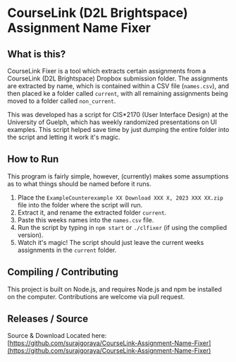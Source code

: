 # CourseLink (D2L Brightspace) Assignment Name Fixer
## What is this?

CourseLink Fixer is a tool which extracts certain assignments from a CourseLink (D2L Brightspace) Dropbox submission folder. 
The assignments are extracted by name, which is contained within a CSV file (`names.csv`), and then placed ke a folder called `current`,
with all remaining assignments being moved to a folder called `non_current`.

This was developed has a script for CIS*2170 (User Interface Design) at the University of Guelph, which has weekly randomized presentations on UI examples. This script helped save time by just dumping the entire folder into the script and letting it work it's magic.

## How to Run

This program is fairly simple, however, (currently) makes some assumptions as to what things should be named before it runs.

1. Place the `ExampleCounterexample XX Download XXX X, 2023 XXX XX.zip` file into the folder where the script will run.
2. Extract it, and rename the extracted folder `current`.
3. Paste this weeks names into the `names.csv` file.
4. Run the script by typing in `npm start` or `./clfixer` (if using the complied version).
5. Watch it's magic! The script should just leave the current weeks assignments in the `current` folder.

## Compiling / Contributing

This project is built on Node.js, and requires Node.js and npm be installed on the computer. Contributions are welcome via pull request.

## Releases / Source
Source & Download Located here: [https://github.com/surajgoraya/CourseLink-Assignment-Name-Fixer](https://github.com/surajgoraya/CourseLink-Assignment-Name-Fixer)